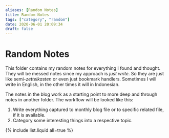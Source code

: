 ```yaml
---
aliases: [Random Notes]
title: Random Notes
tags: ["category", "random"]
date: 2020-06-01 20:09:34
draft: false
---
```


# Random Notes

This folder contains my random notes for everything I found and thought. They will be messed notes since my approach is *just write*. So they are just like semi-*zettelkasten* or even just bookmark handlers. Sometimes I will write in English, in the other times it will in Indonesian.

The notes in the blog work as a starting point to more deep and through notes in another folder. The workflow will be looked like this:

1. Write everything captured to monthly blog file or to specific related file, if it is available.
2. Category some interesting things into a respective topic.

{% include list.liquid all=true %}
